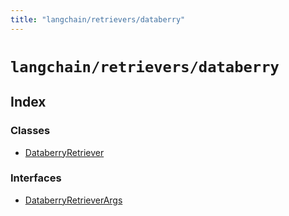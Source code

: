 ```yaml
---
title: "langchain/retrievers/databerry"
---
```


# `langchain/retrievers/databerry`

## Index

### Classes

- [DataberryRetriever](classes/DataberryRetriever.md)

### Interfaces

- [DataberryRetrieverArgs](interfaces/DataberryRetrieverArgs.md)
